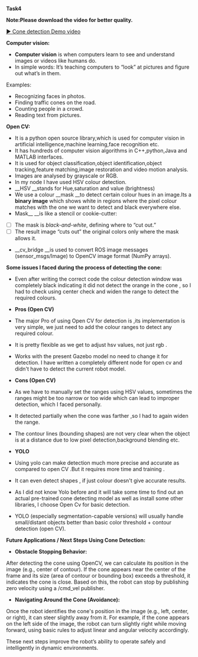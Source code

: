 __Task4__

__Note:Please download the video for better quality.__

  [▶️ Cone detection Demo video](https://drive.google.com/file/d/18cWF08NQ1Up5IpKTperSHemE8e1-LHPY/view?usp=sharing) 

  
__Computer vision:__



* __Computer vision__ is when computers learn to see and understand images or videos like humans do.
* In simple words: It’s teaching computers to “look” at pictures and figure out what’s in them.
   
Examples:

* Recognizing faces in photos.
* Finding traffic cones on the road.
* Counting people in a crowd.
* Reading text from pictures.

__Open CV:__



* It is a python open source library,which is used for computer vision in artificial intelligence,machine learning,face recognition etc.
* It has hundreds of computer vision algorithms in C++,python,Java and MATLAB interfaces.
* It is used for object classification,object identification,object tracking,feature matching,image restoration and video motion analysis.
* Images are analysed by grayscale or RGB.
* In my node I have used HSV colour detection.
* __HSV __stands for Hue,saturation and value (brightness)
* We use a colour __mask __to detect certain colour hues in an image.Its a __binary image__ which shows white in regions where the pixel colour matches with the one we want to detect and black everywhere else.
* Mask__ __is like a stencil or cookie-cutter: 
- [ ] The mask is _black-and-white_, defining where to “cut out.”
- [ ] The result image “cuts out” the original colors only where the mask allows it.
* __cv_bridge __is used to convert ROS image messages (sensor_msgs/Image) to OpenCV image format (NumPy arrays).

__Some issues I faced during the process of detecting the cone:__



* Even after writing the correct code the colour detection window was completely black indicating it did not detect the orange in the cone , so I had to check using center check  and widen the range to detect the required colours.
* __Pros (Open CV)__
* The major Pro of using Open CV for detection is ,its implementation is very simple, we just need to add the colour ranges to detect any required colour.
* It is pretty flexible as we get to adjust hsv values, not just rgb .
* Works with the present Gazebo model no need to change it for detection. I have written a completely different node for open cv and didn't have to detect the current robot model.
* __Cons (Open CV)__
* As we have to manually set the ranges using HSV values, sometimes the ranges might be too narrow or too wide which can lead to improper detection, which I faced personally.
* It detected partially when the cone was farther ,so I had to again widen the range.
* The contour lines (bounding shapes) are not very clear when the object is at a distance due to low pixel detection,background blending etc.


* __YOLO__
* Using yolo can make detection much more precise and accurate as compared to open CV .But it requires more time and training .
* It can even detect shapes , if just colour doesn't give accurate results.
* As I did not know Yolo before and it will take some time to find out an actual pre-trained cone detecting model as well as install some other libraries, I choose Open Cv for basic detection.
* YOLO (especially segmentation-capable versions) will usually handle small/distant objects better than basic color threshold + contour detection (open CV).

__Future Applications / Next Steps Using Cone Detection:__



* __Obstacle Stopping Behavior:__

After detecting the cone using OpenCV, we can calculate its position in the image (e.g., center of contour). If the cone appears near the center of the frame and its size (area of contour or bounding box) exceeds a threshold, it indicates the cone is close. Based on this, the robot can stop by publishing zero velocity using a /cmd_vel publisher.



* __Navigating Around the Cone (Avoidance):__

Once the robot identifies the cone's position in the image (e.g., left, center, or right), it can steer slightly away from it. For example, if the cone appears on the left side of the image, the robot can turn slightly right while moving forward, using basic rules to adjust linear and angular velocity accordingly.

These next steps improve the robot’s ability to operate safely and intelligently in dynamic environments.
